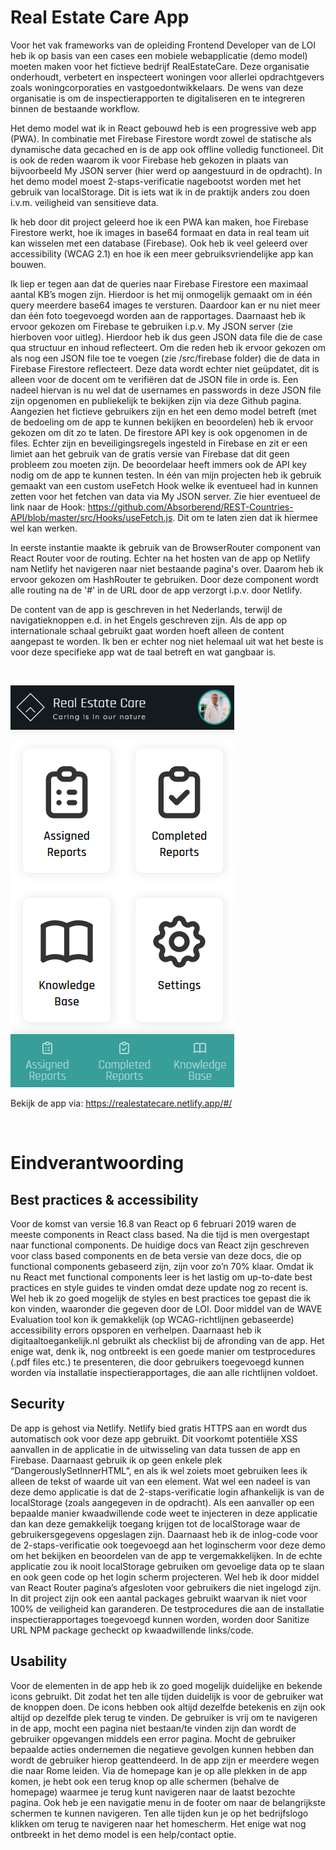 # Real Estate Care App

Voor het vak frameworks van de opleiding Frontend Developer van de LOI heb ik op basis van een cases een mobiele webapplicatie (demo model) moeten maken voor het fictieve bedrijf RealEstateCare. Deze organisatie onderhoudt, verbetert en inspecteert woningen voor allerlei opdrachtgevers zoals woningcorporaties en vastgoedontwikkelaars. De wens van deze organisatie is om de inspectierapporten te digitaliseren en te integreren binnen de bestaande workflow.

Het demo model wat ik in React gebouwd heb is een progressive web app (PWA). In combinatie met Firebase Firestore wordt zowel de statische als dynamische data gecached en is de app ook offline volledig functioneel. Dit is ook de reden waarom ik voor Firebase heb gekozen in plaats van bijvoorbeeld My JSON server (hier werd op aangestuurd in de opdracht). In het demo model moest 2-staps-verificatie nagebootst worden met het gebruik van localStorage. Dit is iets wat ik in de praktijk anders zou doen i.v.m. veiligheid van sensitieve data.

Ik heb door dit project geleerd hoe ik een PWA kan maken, hoe Firebase Firestore werkt, hoe ik images in base64 formaat en data in real team uit kan wisselen met een database (Firebase). Ook heb ik veel geleerd over accessibility (WCAG 2.1) en hoe ik een meer gebruiksvriendelijke app kan bouwen. 

Ik liep er tegen aan dat de queries naar Firebase Firestore een maximaal aantal KB’s mogen zijn. Hierdoor is het mij onmogelijk gemaakt om in één query meerdere base64 images te versturen. Daardoor kan er nu niet meer dan één foto toegevoegd worden aan de rapportages. Daarnaast heb ik ervoor gekozen om Firebase te gebruiken i.p.v. My JSON server (zie hierboven voor uitleg). Hierdoor heb ik dus geen JSON data file die de case qua structuur en inhoud reflecteert. Om die reden heb ik ervoor gekozen om als nog een JSON file toe te voegen (zie /src/firebase folder) die de data in Firebase Firestore reflecteert. Deze data wordt echter niet geüpdatet, dit is alleen voor de docent om te verifiëren dat de JSON file in orde is. Een nadeel hiervan is nu wel dat de usernames en passwords in deze JSON file zijn opgenomen en publiekelijk te bekijken zijn via deze Github pagina. Aangezien het fictieve gebruikers zijn en het een demo model betreft (met de bedoeling om de app te kunnen  bekijken en beoordelen) heb ik ervoor gekozen om dit zo te laten. De firestore API key is ook opgenomen in de files. Echter zijn en beveiligingsregels ingesteld in Firebase en zit er een limiet aan het gebruik van de gratis versie van Firebase dat dit geen probleem zou moeten zijn. De beoordelaar heeft immers ook de API key nodig om de app te kunnen testen. In één van mijn projecten heb ik gebruik gemaakt van een custom useFetch Hook welke ik eventueel had in kunnen zetten voor het fetchen van data via My JSON server. Zie hier eventueel de link naar de Hook: https://github.com/Absorberend/REST-Countries-API/blob/master/src/Hooks/useFetch.js. Dit om te laten zien dat ik hiermee wel kan werken.

In eerste instantie maakte ik gebruik van de BrowserRouter component van React Router voor de routing. Echter na het hosten van de app op Netlify nam Netlify het navigeren naar niet bestaande pagina's over. Daarom heb ik ervoor gekozen om HashRouter te gebruiken. Door deze component wordt alle routing na de '#' in de URL door de app verzorgt i.p.v. door Netlify.  

De content van de app is geschreven in het Nederlands, terwijl de navigatieknoppen e.d. in het Engels geschreven zijn. Als de app op internationale schaal gebruikt gaat worden hoeft alleen de content aangepast te worden. Ik ben er echter nog niet helemaal uit wat het beste is voor deze specifieke app wat de taal betreft en wat gangbaar is. 

&nbsp;  

![My solution](./public/readme-design.png "My solution")

Bekijk de app via: https://realestatecare.netlify.app/#/

&nbsp;  

# Eindverantwoording

## Best practices & accessibility
Voor de komst van versie 16.8 van React op 6 februari 2019 waren de meeste components in React class based. Na die tijd is men overgestapt naar functional components. De huidige docs van React zijn geschreven voor class based components en de beta versie van deze docs, die op functional components gebaseerd zijn, zijn voor zo’n 70% klaar. Omdat ik nu React met functional components leer is het lastig om up-to-date best practices en style guides te vinden omdat deze update nog zo recent is. Wel heb ik zo goed mogelijk de styles en best practices toe gepast die ik kon vinden, waaronder die gegeven door de LOI. Door middel van de WAVE Evaluation tool kon ik gemakkelijk (op WCAG-richtlijnen gebaseerde) accessibility errors opsporen en verhelpen. Daarnaast heb ik digitaaltoegankelijk.nl gebruikt als checklist bij de afronding van de app. Het enige wat, denk ik, nog ontbreekt is een goede manier om testprocedures (.pdf files etc.) te presenteren, die door gebruikers toegevoegd kunnen worden via installatie inspectierapportages, die aan alle richtlijnen voldoet.

## Security 
De app is gehost via Netlify. Netlify bied gratis HTTPS aan en wordt dus automatisch ook voor deze app gebruikt. Dit voorkomt potentiële XSS aanvallen in de applicatie in de uitwisseling van data tussen de app en Firebase. Daarnaast gebruik ik op geen enkele plek “DangerouslySetInnerHTML”, en als ik wel zoiets moet gebruiken lees ik alleen de tekst of waarde uit van een element. Wat wel een nadeel is van deze demo applicatie is dat de 2-staps-verificatie login afhankelijk is van de localStorage (zoals aangegeven in de opdracht). Als een aanvaller op een bepaalde manier kwaadwillende code weet te injecteren in deze applicatie dan kan deze gemakkelijk toegang krijgen tot de localStorage waar de gebruikersgegevens opgeslagen zijn. Daarnaast heb ik de inlog-code voor de 2-staps-verificatie ook toegevoegd aan het loginscherm voor deze demo om het bekijken en beoordelen van de app te vergemakkelijken. In de echte applicatie zou ik nooit localStorage gebruiken om gevoelige data op te slaan en ook geen code op het login scherm projecteren. Wel heb ik door middel van React Router pagina’s afgesloten voor gebruikers die niet ingelogd zijn. In dit project zijn ook een aantal packages gebruikt waarvan ik niet voor 100% de veiligheid kan garanderen. De testprocedures die aan de installatie inspectierapportages toegevoegd kunnen worden, worden door Sanitize URL NPM package gecheckt op kwaadwillende links/code.


## Usability
Voor de elementen in de app heb ik zo goed mogelijk duidelijke en bekende icons gebruikt. Dit zodat het ten alle tijden duidelijk is voor de gebruiker wat de knoppen doen. De icons hebben ook altijd dezelfde betekenis en zijn ook altijd op dezelfde plek terug te vinden. De gebruiker is vrij om te navigeren in de app, mocht een pagina niet bestaan/te vinden zijn dan wordt de gebruiker opgevangen middels een error pagina. Mocht de gebruiker bepaalde acties ondernemen die negatieve gevolgen kunnen hebben dan wordt de gebruiker hierop geattendeerd. In de app zijn er meerdere wegen die naar Rome leiden. Via de homepage kan je op alle plekken in de app komen, je hebt ook een terug knop op alle schermen (behalve de homepage) waarmee je terug kunt navigeren naar de laatst bezochte pagina. Ook heb je een navigatie menu in de footer om naar de belangrijkste schermen te kunnen navigeren. Ten alle tijden kun je op het bedrijfslogo klikken om terug te navigeren naar het homescherm. Het enige wat nog ontbreekt in het demo model is een help/contact optie.

